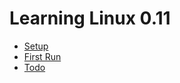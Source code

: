 # Learning Linux 0.11

- [Setup](./setup.lux.md)
- [First Run](./firstRun.lux.md)
- [Todo](./Todo.lux.md)
